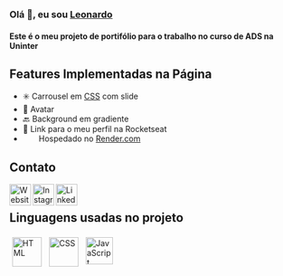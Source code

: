 <!-- Links -->
[website]: https://app.rocketseat.com.br/rocketid/patciello
[instagram]: https://www.instagram.com/leonardopaciello/
[css]: https://css-tricks.com/css-only-carousel/
[linkedin]: https://www.linkedin.com/in/leonardo-paciello-4b33678b/
[render]: https://render.com/
<!-- End links -->

### Olá 👋, eu sou [Leonardo][website]
#### Este é o meu projeto de portifólio para o trabalho no curso de ADS na Uninter

## Features Implementadas na Página
- ✳️ Carrousel em [CSS][css] com slide
- 🫥 Avatar
- 🔙 Background em gradiente
- 🔗 Link para o meu perfil na Rocketseat
- <img src="https://mms.businesswire.com/media/20240912828067/en/2239818/5/Render_logomark_-_Black.jpg" align="left" height="13" width="13px" style="padding: 6px">Hospedado no [Render.com][render]

## Contato

[<img src="https://img.icons8.com/?size=100&id=43625&format=png&color=000000" alt="Website" align="left" height="38px">][instagram]
[<img src="https://img.icons8.com/?size=100&id=X-WB1cntO5xU&format=png&color=000000" alt="Instagram privado!" align="left" height="38px">][website]
[<img src="https://img.icons8.com/?size=100&id=44019&format=png&color=000000" alt="LinkedIn" align="left" height="38px">][linkedin]
<br />

## Linguagens usadas no projeto
<img src="https://img.icons8.com/?size=100&id=CMVEhOBzk3Zp&format=png&color=000000" alt="HTML" align="left" height="52px" style="padding: 5px;">
<img src="https://img.icons8.com/?size=100&id=5cVdiiKKi0vX&format=png&color=000000" alt="CSS" align="left" height="52px" style="padding: 5px;">
<img src="https://img.icons8.com/?size=100&id=laVIsJnTtYoj&format=png&color=000000" alt="JavaScript" align="left" height="48px" style="padding: 5px;">



